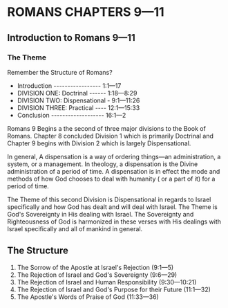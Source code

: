 # ROMANS CHAPTERS 9—11

## Introduction to Romans 9—11

### The Theme

Remember the Structure of Romans?

- Introduction ----------------- 1:1—17
- DIVISION ONE:	Doctrinal ------ 1:18—8:29
- DIVISION TWO: Dispensational - 9:1—11:26
- DIVISION THREE: Practical ---- 12:1—15:33
- Conclusion ------------------- 16:1—2

Romans 9 Begins a the second of three major divisions to the Book of Romans. Chapter 8 concluded Division 1 which is primarily Doctrinal and Chapter 9 begins with Division 2 which is largely Dispensational.

In general, A dispensation is a way of ordering things—an administration, a system, or a management. In theology, a dispensation is the Divine administration of a period of time. A dispensation is in effect the mode and methods of how God chooses to deal with humanity ( or a part of it) for a period of time.

The Theme of this second Division is Dispensational in regards to Israel specifically and how God has dealt and will deal with Israel. The Theme is God's Sovereignty in His dealing with Israel. The Sovereignty and Righteousness of God is harmonized in these verses with His dealings with Israel specifically and all of mankind in general. 

## The Structure

1. The Sorrow of the Apostle at Israel's Rejection (9:1—5)
2. The Rejection of Israel and God's Sovereignty (9:6—29)
3. The Rejection of Israel and Human Responsibility (9:30—10:21)
4. The Rejection of Israel and God's Purpose for their Future (11:1—32)
5. The Apostle's Words of Praise of God (11:33—36)

